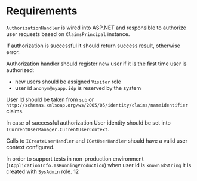 # Requirements 

`AuthorizationHandler` is wired into ASP.NET and responsible to authorize user requests based on `ClaimsPrincipal` instance.

If authorization is successful it should return success result, otherwise error.

Authorization handler should register new user if it is the first time user is authorized:

* new users should be assigned `Visitor` role
* user id `anonym@myapp.idp` is reserved by the system

User Id should be taken from `sub` or `http://schemas.xmlsoap.org/ws/2005/05/identity/claims/nameidentifier` claims.

In case of successful authorization User identity should be set into `ICurrentUserManager.CurrentUserContext`.

Calls to `ICreateUserHandler` and `IGetUserHandler` should have a valid user context configured.

In order to support tests in non-production environment (`IApplicationInfo.IsRunningProduction`) when user id is `knownIdString` it is created with `SysAdmin` role.
12
